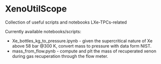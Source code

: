 # XenoUtilScope
Collection of useful scripts and notebooks LXe-TPCs-related

Currently available notebooks/scripts:
  * Xe_bottles_kg_to_pressure.ipynb - given the supercritical nature of Xe above 58 bar @300 K, convert mass to pressure with data form NIST.
  * mass_from_flow.pynb - compute and plt the mass of recuperated xenon during gas recuperation through the flow meter.
